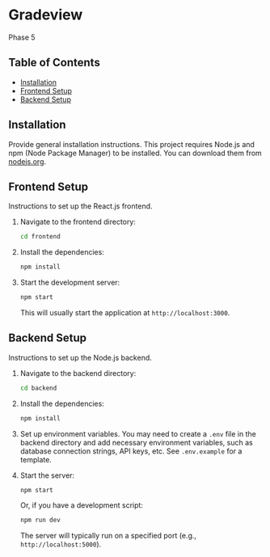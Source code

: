 # Gradeview

Phase 5

## Table of Contents

* [Installation](#installation)
* [Frontend Setup](#frontend-setup)
* [Backend Setup](#backend-setup)

## Installation

Provide general installation instructions.  This project requires Node.js and npm (Node Package Manager) to be installed. You can download them from [nodejs.org](https://nodejs.org/).

## Frontend Setup

Instructions to set up the React.js frontend.

1.  Navigate to the frontend directory:

    ```bash
    cd frontend
    ```

2.  Install the dependencies:

    ```bash
    npm install
    ```

3.  Start the development server:

    ```bash
    npm start
    ```

    This will usually start the application at `http://localhost:3000`.

## Backend Setup

Instructions to set up the Node.js backend.

1.  Navigate to the backend directory:

    ```bash
    cd backend
    ```

2.  Install the dependencies:

    ```bash
    npm install
    ```

3.  Set up environment variables.  You may need to create a `.env` file in the backend directory and add necessary environment variables, such as database connection strings, API keys, etc.  See `.env.example` for a template.

4.  Start the server:

    ```bash
    npm start
    ```

    Or, if you have a development script:

    ```bash
    npm run dev
    ```

    The server will typically run on a specified port (e.g., `http://localhost:5000`).


